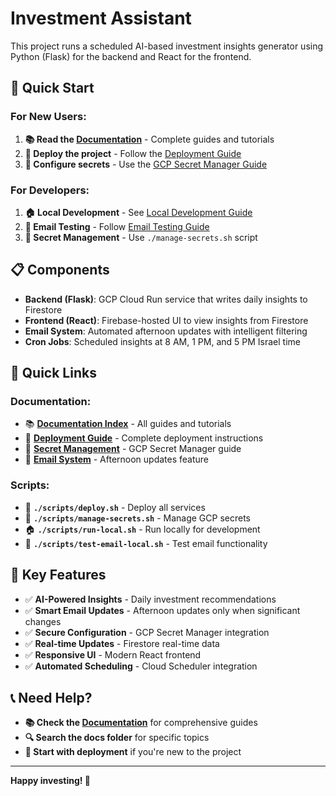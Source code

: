 # Investment Assistant

This project runs a scheduled AI-based investment insights generator using Python (Flask) for the backend and React for the frontend.

## 🚀 Quick Start

### **For New Users:**
1. **📚 Read the [Documentation](./docs/README.md)** - Complete guides and tutorials
2. **🚀 Deploy the project** - Follow the [Deployment Guide](./docs/DEPLOYMENT_GUIDE.md)
3. **🔧 Configure secrets** - Use the [GCP Secret Manager Guide](./docs/GCP_SECRET_MANAGER_GUIDE.md)

### **For Developers:**
1. **🏠 Local Development** - See [Local Development Guide](./docs/LOCAL_DEVELOPMENT.md)
2. **📧 Email Testing** - Follow [Email Testing Guide](./docs/EMAIL_TESTING_GUIDE.md)
3. **🔐 Secret Management** - Use `./manage-secrets.sh` script

## 📋 Components

- **Backend (Flask)**: GCP Cloud Run service that writes daily insights to Firestore
- **Frontend (React)**: Firebase-hosted UI to view insights from Firestore
- **Email System**: Automated afternoon updates with intelligent filtering
- **Cron Jobs**: Scheduled insights at 8 AM, 1 PM, and 5 PM Israel time

## 🔗 Quick Links

### **Documentation:**
- 📚 **[Documentation Index](./docs/README.md)** - All guides and tutorials
- 🚀 **[Deployment Guide](./docs/DEPLOYMENT_GUIDE.md)** - Complete deployment instructions
- 🔐 **[Secret Management](./docs/GCP_SECRET_MANAGER_GUIDE.md)** - GCP Secret Manager guide
- 📧 **[Email System](./docs/AFTERNOON_UPDATES_README.md)** - Afternoon updates feature

### **Scripts:**
- 🔧 **`./scripts/deploy.sh`** - Deploy all services
- 🔐 **`./scripts/manage-secrets.sh`** - Manage GCP secrets
- 🏠 **`./scripts/run-local.sh`** - Run locally for development
- 📧 **`./scripts/test-email-local.sh`** - Test email functionality

## 🎯 Key Features

- ✅ **AI-Powered Insights** - Daily investment recommendations
- ✅ **Smart Email Updates** - Afternoon updates only when significant changes
- ✅ **Secure Configuration** - GCP Secret Manager integration
- ✅ **Real-time Updates** - Firestore real-time data
- ✅ **Responsive UI** - Modern React frontend
- ✅ **Automated Scheduling** - Cloud Scheduler integration

## 📞 Need Help?

- **📚 Check the [Documentation](./docs/README.md)** for comprehensive guides
- **🔍 Search the docs folder** for specific topics
- **🚀 Start with deployment** if you're new to the project

---

**Happy investing! 🚀**
